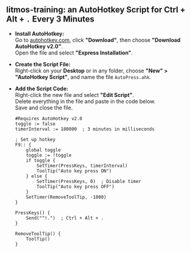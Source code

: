 ## litmos-training: an AutoHotkey Script for Ctrl + Alt + `.` Every 3 Minutes

- **Install AutoHotkey:**  
  Go to [autohotkey.com](https://www.autohotkey.com/), click **"Download"**, then choose **"Download AutoHotkey v2.0"**.  
  Open the file and select **"Express Installation"**.

- **Create the Script File:**  
  Right-click on your **Desktop** or in any folder, choose **"New" > "AutoHotkey Script"**, and name the file `AutoPress.ahk`.

- **Add the Script Code:**  
  Right-click the new file and select **"Edit Script"**.  
  Delete everything in the file and paste in the code below.  
  Save and close the file.

  ```ahk
  #Requires AutoHotkey v2.0
  toggle := false
  timerInterval := 180000  ; 3 minutes in milliseconds

  ; Set up hotkey
  F9:: {
      global toggle
      toggle := !toggle
      if toggle {
          SetTimer(PressKeys, timerInterval)
          ToolTip("Auto key press ON")
      } else {
          SetTimer(PressKeys, 0)  ; Disable timer
          ToolTip("Auto key press OFF")
      }
      SetTimer(RemoveToolTip, -1000)
  }

  PressKeys() {
      Send("^!.")  ; Ctrl + Alt + .
  }

  RemoveToolTip() {
      ToolTip()
  }
